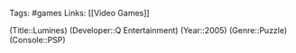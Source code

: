 Tags: #games
Links: [[Video Games]]

(Title::Lumines)
(Developer::Q Entertainment)
(Year::2005)
(Genre::Puzzle)
(Console::PSP)








